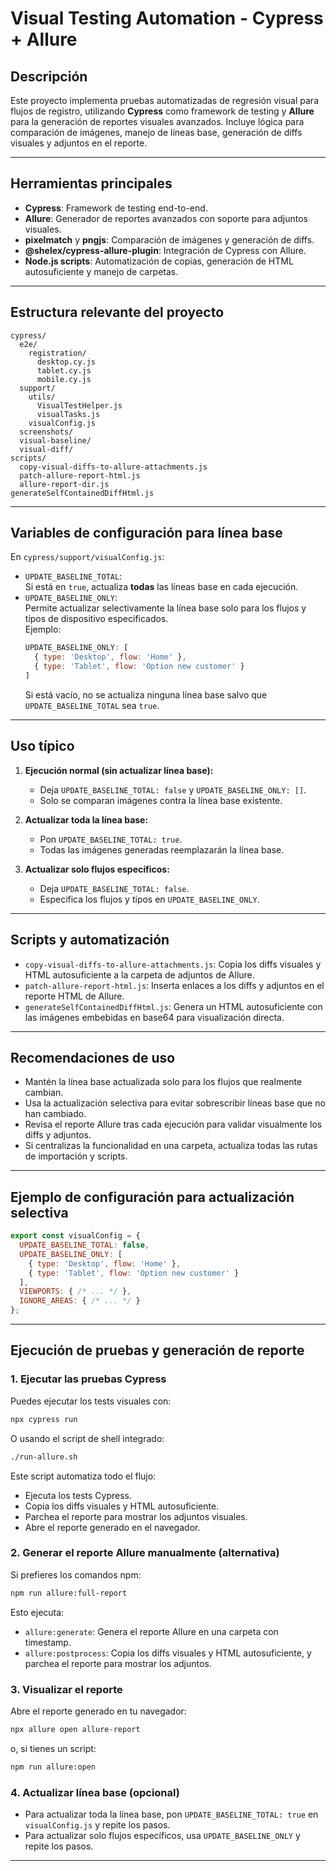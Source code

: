 # Visual Testing Automation - Cypress + Allure

## Descripción

Este proyecto implementa pruebas automatizadas de regresión visual para flujos de registro, utilizando **Cypress** como framework de testing y **Allure** para la generación de reportes visuales avanzados. Incluye lógica para comparación de imágenes, manejo de líneas base, generación de diffs visuales y adjuntos en el reporte.

---

## Herramientas principales

- **Cypress**: Framework de testing end-to-end.
- **Allure**: Generador de reportes avanzados con soporte para adjuntos visuales.
- **pixelmatch** y **pngjs**: Comparación de imágenes y generación de diffs.
- **@shelex/cypress-allure-plugin**: Integración de Cypress con Allure.
- **Node.js scripts**: Automatización de copias, generación de HTML autosuficiente y manejo de carpetas.

---

## Estructura relevante del proyecto

```
cypress/
  e2e/
    registration/
      desktop.cy.js
      tablet.cy.js
      mobile.cy.js
  support/
    utils/
      VisualTestHelper.js
      visualTasks.js
    visualConfig.js
  screenshots/
  visual-baseline/
  visual-diff/
scripts/
  copy-visual-diffs-to-allure-attachments.js
  patch-allure-report-html.js
  allure-report-dir.js
generateSelfContainedDiffHtml.js
```

---

## Variables de configuración para línea base

En `cypress/support/visualConfig.js`:

- `UPDATE_BASELINE_TOTAL`:  
  Si está en `true`, actualiza **todas** las líneas base en cada ejecución.
- `UPDATE_BASELINE_ONLY`:  
  Permite actualizar selectivamente la línea base solo para los flujos y tipos de dispositivo especificados.  
  Ejemplo:
  ```js
  UPDATE_BASELINE_ONLY: [
    { type: 'Desktop', flow: 'Home' },
    { type: 'Tablet', flow: 'Option new customer' }
  ]
  ```
  Si está vacío, no se actualiza ninguna línea base salvo que `UPDATE_BASELINE_TOTAL` sea `true`.

---

## Uso típico

1. **Ejecución normal (sin actualizar línea base):**
   - Deja `UPDATE_BASELINE_TOTAL: false` y `UPDATE_BASELINE_ONLY: []`.
   - Solo se comparan imágenes contra la línea base existente.

2. **Actualizar toda la línea base:**
   - Pon `UPDATE_BASELINE_TOTAL: true`.
   - Todas las imágenes generadas reemplazarán la línea base.

3. **Actualizar solo flujos específicos:**
   - Deja `UPDATE_BASELINE_TOTAL: false`.
   - Especifica los flujos y tipos en `UPDATE_BASELINE_ONLY`.

---

## Scripts y automatización

- `copy-visual-diffs-to-allure-attachments.js`: Copia los diffs visuales y HTML autosuficiente a la carpeta de adjuntos de Allure.
- `patch-allure-report-html.js`: Inserta enlaces a los diffs y adjuntos en el reporte HTML de Allure.
- `generateSelfContainedDiffHtml.js`: Genera un HTML autosuficiente con las imágenes embebidas en base64 para visualización directa.

---

## Recomendaciones de uso

- Mantén la línea base actualizada solo para los flujos que realmente cambian.
- Usa la actualización selectiva para evitar sobrescribir líneas base que no han cambiado.
- Revisa el reporte Allure tras cada ejecución para validar visualmente los diffs y adjuntos.
- Si centralizas la funcionalidad en una carpeta, actualiza todas las rutas de importación y scripts.

---

## Ejemplo de configuración para actualización selectiva

```js
export const visualConfig = {
  UPDATE_BASELINE_TOTAL: false,
  UPDATE_BASELINE_ONLY: [
    { type: 'Desktop', flow: 'Home' },
    { type: 'Tablet', flow: 'Option new customer' }
  ],
  VIEWPORTS: { /* ... */ },
  IGNORE_AREAS: { /* ... */ }
};
```

---

## Ejecución de pruebas y generación de reporte

### 1. Ejecutar las pruebas Cypress

Puedes ejecutar los tests visuales con:

```bash
npx cypress run
```

O usando el script de shell integrado:

```bash
./run-allure.sh
```

Este script automatiza todo el flujo:
- Ejecuta los tests Cypress.
- Copia los diffs visuales y HTML autosuficiente.
- Parchea el reporte para mostrar los adjuntos visuales.
- Abre el reporte generado en el navegador.

### 2. Generar el reporte Allure manualmente (alternativa)

Si prefieres los comandos npm:

```bash
npm run allure:full-report
```

Esto ejecuta:
- `allure:generate`: Genera el reporte Allure en una carpeta con timestamp.
- `allure:postprocess`: Copia los diffs visuales y HTML autosuficiente, y parchea el reporte para mostrar los adjuntos.

### 3. Visualizar el reporte

Abre el reporte generado en tu navegador:

```bash
npx allure open allure-report
```

o, si tienes un script:

```bash
npm run allure:open
```

### 4. Actualizar línea base (opcional)

- Para actualizar toda la línea base, pon `UPDATE_BASELINE_TOTAL: true` en `visualConfig.js` y repite los pasos.
- Para actualizar solo flujos específicos, usa `UPDATE_BASELINE_ONLY` y repite los pasos.

---
